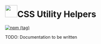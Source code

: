 # <img src="https://cdn.peiris.xyz/karapincha/karapincha-monochrome-sm.png" height="40" width="40" />CSS Utility Helpers

[![npm (tag)](https://img.shields.io/npm/v/css-helper-utils/latest?color=success&logo=GitHub)](https://www.npmjs.com/package/css-helper-utils)

TODO: Documentation to be written
